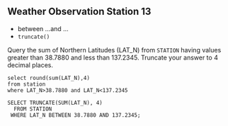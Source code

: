 ## Weather Observation Station 13

* between ...and ...
* `truncate()`

Query the sum of Northern Latitudes (LAT_N) from `STATION` having values greater than 38.7880 and less than 137.2345. 
Truncate your answer to 4 decimal places.

```mysql
select round(sum(LAT_N),4)
from station
where LAT_N>38.7880 and LAT_N<137.2345
```


```mysql
SELECT TRUNCATE(SUM(LAT_N), 4)
  FROM STATION
 WHERE LAT_N BETWEEN 38.7880 AND 137.2345;
 ```
